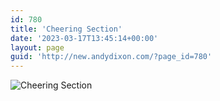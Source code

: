 ```yaml
---
id: 780
title: 'Cheering Section'
date: '2023-03-17T13:45:14+00:00'
layout: page
guid: 'http://new.andydixon.com/?page_id=780'
---
```


![Cheering Section](https://i0.wp.com/assets.g8x2.ldn.idrivee2-23.com/posters/Cheering%20Section%2001.jpg?w=1200&ssl=1 "Cheering Section")